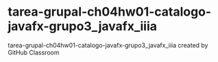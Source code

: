 # tarea-grupal-ch04hw01-catalogo-javafx-grupo3_javafx_iiia
tarea-grupal-ch04hw01-catalogo-javafx-grupo3_javafx_iiia created by GitHub Classroom
